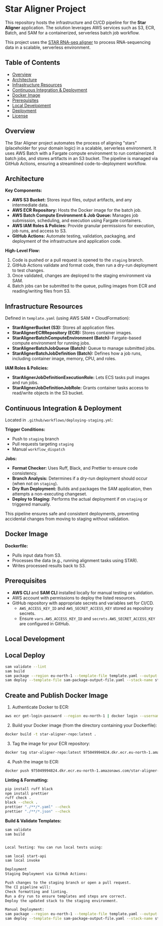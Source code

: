 # Star Aligner Project

This repository hosts the infrastructure and CI/CD pipeline for the **Star Aligner** application. The solution leverages AWS services such as S3, ECR, Batch, and SAM for a containerized, serverless batch job workflow.

This project uses the [STAR RNA-seq aligner](https://github.com/alexdobin/STAR) to process RNA-sequencing data in a scalable, serverless environment.

## Table of Contents

- [Overview](#overview)
- [Architecture](#architecture)
- [Infrastructure Resources](#infrastructure-resources)
- [Continuous Integration & Deployment](#continuous-integration--deployment)
- [Docker Image](#docker-image)
- [Prerequisites](#prerequisites)
- [Local Development](#local-development)
- [Deployment](#deployment)
- [License](#license)

## Overview

The Star Aligner project automates the process of aligning "stars" (placeholder for your domain logic) in a scalable, serverless environment. It uses AWS Batch with a Fargate compute environment to run containerized batch jobs, and stores artifacts in an S3 bucket. The pipeline is managed via GitHub Actions, ensuring a streamlined code-to-deployment workflow.

## Architecture

**Key Components:**

- **AWS S3 Bucket:** Stores input files, output artifacts, and any intermediate data.
- **AWS ECR Repository:** Hosts the Docker image for the batch job.
- **AWS Batch Compute Environment & Job Queue:** Manages job submission, scheduling, and execution using Fargate containers.
- **AWS IAM Roles & Policies:** Provide granular permissions for execution, job runs, and access to S3.
- **GitHub Actions:** Automate testing, validation, packaging, and deployment of the infrastructure and application code.

**High-Level Flow:**

1. Code is pushed or a pull request is opened to the `staging` branch.
2. GitHub Actions validate and format code, then run a dry-run deployment to test changes.
3. Once validated, changes are deployed to the staging environment via SAM.
4. Batch jobs can be submitted to the queue, pulling images from ECR and reading/writing files from S3.

## Infrastructure Resources

Defined in `template.yaml` (using AWS SAM + CloudFormation):

- **StarAlignerBucket (S3):** Stores all application files.
- **StarAlignerECRRepository (ECR):** Stores container images.
- **StarAlignerBatchComputeEnvironment (Batch):** Fargate-based compute environment for running jobs.
- **StarAlignerBatchJobQueue (Batch):** Queue to manage submitted jobs.
- **StarAlignerBatchJobDefinition (Batch):** Defines how a job runs, including container image, memory, CPU, and roles.

**IAM Roles & Policies:**

- **StarAlignerJobDefinitionExecutionRole:** Lets ECS tasks pull images and run jobs.
- **StarAlignerJobDefinitionJobRole:** Grants container tasks access to read/write objects in the S3 bucket.

## Continuous Integration & Deployment

Located in `.github/workflows/deploying-staging.yml`:

**Trigger Conditions:**

- Push to `staging` branch
- Pull requests targeting `staging`
- Manual `workflow_dispatch`

**Jobs:**

- **Format Checker:** Uses Ruff, Black, and Prettier to ensure code consistency.
- **Branch Analysis:** Determines if a dry-run deployment should occur (when not on `staging`).
- **Dry Run Deployment:** Builds and packages the SAM application, then attempts a non-executing changeset.
- **Deploy to Staging:** Performs the actual deployment if on `staging` or triggered manually.

This pipeline ensures safe and consistent deployments, preventing accidental changes from moving to staging without validation.

## Docker Image

**Dockerfile:**

- Pulls input data from S3.
- Processes the data (e.g., running alignment tasks using STAR).
- Writes processed results back to S3.

## Prerequisites

- **AWS CLI** and **SAM CLI** installed locally for manual testing or validation.
- AWS account with permissions to deploy the listed resources.
- GitHub repository with appropriate secrets and variables set for CI/CD.
  - `AWS_ACCESS_KEY_ID` and `AWS_SECRET_ACCESS_KEY` stored as repository secrets.
  - Ensure `vars.AWS_ACCESS_KEY_ID` and `secrets.AWS_SECRET_ACCESS_KEY` are configured in GitHub.

## Local Development

## Local Deploy

```sh
sam validate --lint
sam build
sam package --region eu-north-1 --template-file template.yaml --output-template-file sam-package-output-file.yaml --s3-bucket aws-sam-cli-managed-default-samclisourcebucket-g29hhzcsbux0
sam deploy --template-file sam-package-output-file.yaml --stack-name star-aligner --region eu-north-1 --capabilities CAPABILITY_NAMED_IAM --s3-bucket aws-sam-cli-managed-default-samclisourcebucket-g29hhzcsbux0
```

## Create and Publish Docker Image

1. Authenticate Docker to ECR:

```sh
aws ecr get-login-password --region eu-north-1 | docker login --username AWS --password-stdin 975049994824.dkr.ecr.eu-north-1.amazonaws.com
```

2. Build your Docker image (from the directory containing your Dockerfile):

```bash
docker build -t star-aligner-repo:latest .
```

3. Tag the image for your ECR repository:

```bash
docker tag star-aligner-repo:latest 975049994824.dkr.ecr.eu-north-1.amazonaws.com/star-aligner-repo-975049994824:latest
```

4. Push the image to ECR:

```bash
docker push 975049994824.dkr.ecr.eu-north-1.amazonaws.com/star-aligner-repo-975049994824:latest
```

**Linting & Formatting:**

```bash
pip install ruff black
npm install prettier
ruff check .
black --check .
prettier "./**/*.yaml" --check
prettier "./**/*.json" --check
```

**Build & Validate Templates:**

```bash
sam validate
sam build


Local Testing: You can run local tests using:

sam local start-api
sam local invoke

Deployment
Staging Deployment via GitHub Actions:

Push changes to the staging branch or open a pull request.
The CI pipeline will:
Check formatting and linting.
Run a dry run to ensure templates and steps are correct.
Deploy the updated stack to the staging environment.

Manual Deployment:
sam package --region eu-north-1 --template-file template.yaml --output-template-file sam-package-output-file.yaml --s3-bucket aws-sam-cli-managed-default-samclisourcebucket-g29hhzcsbux0
sam deploy --template-file sam-package-output-file.yaml --stack-name star-aligner --region eu-north-1 --capabilities CAPABILITY_NAMED_IAM --s3-bucket aws-sam-cli-managed-default-samclisourcebucket-g29hhzcsbux0
```
